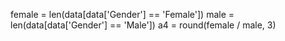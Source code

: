 female = len(data[data['Gender'] == 'Female'])
male = len(data[data['Gender'] == 'Male'])
a4 = round(female / male, 3)
